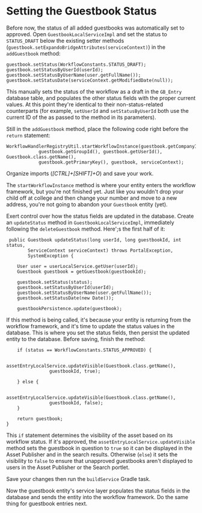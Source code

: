 # Setting the Guestbook Status 

Before now, the status of all added guestbooks was automatically set to
approved. Open `GuestbookLocalServiceImpl` and set the status to `STATUS_DRAFT`
below the existing setter methods
(`guestbook.setExpandoBridgeAttributes(serviceContext)`) in the `addGuestbook`
method:

    guestbook.setStatus(WorkflowConstants.STATUS_DRAFT);
    guestbook.setStatusByUserId(userId);
    guestbook.setStatusByUserName(user.getFullName());
    guestbook.setStatusDate(serviceContext.getModifiedDate(null));

This manually sets the status of the workflow as a draft in the `GB_Entry`
database table, and populates the other status fields with the proper current
values. At this point they're identical to their non-status-related counterparts
(for example, `setUserId` and `setStatusByUserId` both use the current ID of the
as passed to the method in its parameters).

Still in the `addGuestbook` method, place the following code right before the
`return` statement:

    WorkflowHandlerRegistryUtil.startWorkflowInstance(guestbook.getCompanyId(), 
				guestbook.getGroupId(), guestbook.getUserId(), Guestbook.class.getName(), 
				guestbook.getPrimaryKey(), guestbook, serviceContext);

<!-- addBlogEntry:
		return WorkflowHandlerRegistryUtil.startWorkflowInstance(
			entry.getCompanyId(), entry.getGroupId(), userId,
			BlogsEntry.class.getName(), entry.getEntryId(), entry,
			serviceContext, workflowContext);
        Investigate adding WorkflowContext here
-->

Organize imports (*[CTRL]+[SHIFT]+O*) and save your work.

The `startWorkflowInstance` method is where your entity enters the workflow
framework, but you're not finished yet. Just like you wouldn't drop your child
off at college and then change your number and move to a new address, you're
not going to abandon your `Guestbook` entity (yet). 

Exert control over how the status fields are updated in the database.
Create an `updateStatus` method in `GuestbookLocalServiceImpl`, immediately
following the `deleteGuestbook` method. Here';s the first half of it:

     public Guestbook updateStatus(long userId, long guestbookId, int status,
			ServiceContext serviceContext) throws PortalException,
			SystemException {

		User user = userLocalService.getUser(userId);
		Guestbook guestbook = getGuestbook(guestbookId);

		guestbook.setStatus(status);
		guestbook.setStatusByUserId(userId);
		guestbook.setStatusByUserName(user.getFullName());
		guestbook.setStatusDate(new Date());

		guestbookPersistence.update(guestbook);

If this method is being called, it's because your entity is returning from the
workflow framework, and it's time to update the status values in the database.
This is where you set the status fields, then persist the updated entity to the
database. Before saving, finish the method:

		if (status == WorkflowConstants.STATUS_APPROVED) {

			assetEntryLocalService.updateVisible(Guestbook.class.getName(),
					guestbookId, true);

		} else {

			assetEntryLocalService.updateVisible(Guestbook.class.getName(),
					guestbookId, false);
		}

		return guestbook;
	}

This `if` statement determines the visibility of the asset based on its workflow
status. If it's approved, the `assetEntryLocalService.updateVisible` method sets
the guestbook in question to `true` so it can be displayed in the Asset
Publisher and in the search results. Otherwise (`else`) it sets the visibility
to `false` to ensure that unapproved guestbooks aren't displayed to users in the
Asset Publisher or the Search portlet.

Save your changes then run the `buildService` Gradle task.

Now the guestbook entity's service layer populates the status fields in the
database and sends the entity into the workflow framework. Do the same thing for
guestbook entries next.

<!--
Now you're almost done. The status fields can be set appropriately and
persisted to the database. If you test the workflow by adding an `Entry` to one
of the Guestbooks, your portal's administrative user receives a
notification for reviewing the submission. The entity, however, is still visible
in the portlet's search container! Why even bother having a review process if
the entity gets published anyway? Taking workflow status into account while
displaying entities in the Guestbook Portlet is the final task of this Learning
Path.
-->
